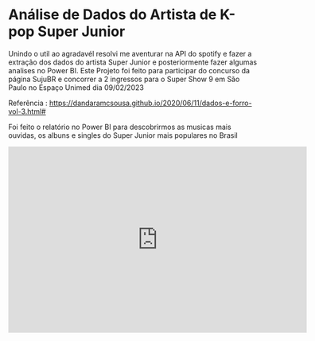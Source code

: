 
# Análise de Dados do Artista de K-pop Super Junior



Unindo o util ao agradavél resolvi me aventurar na API do spotify e fazer a extração dos dados do artista Super Junior e posteriormente fazer algumas analises no Power BI.
Este Projeto foi feito para participar do concurso da página SujuBR e concorrer a 2 ingressos para o Super Show 9 em São Paulo no Espaço Unimed dia 09/02/2023

Referência : https://dandaramcsousa.github.io/2020/06/11/dados-e-forro-vol-3.html#

Foi feito o relatório no Power BI para descobrirmos as musicas mais ouvidas, os albuns e singles do Super Junior mais populares no Brasil

<iframe title="Report Section" width="600" height="373.5" src="https://app.powerbi.com/view?r=eyJrIjoiZjg0NzM3N2QtM2ZhMy00ODNkLWI2MzQtZjk5M2IxMjFkODM2IiwidCI6ImRlYjM4MDdkLWM3ZTUtNDMyOC04ZWJlLTk2NzZhYTc2ODU5OCJ9" frameborder="0" allowFullScreen="true"></iframe>
